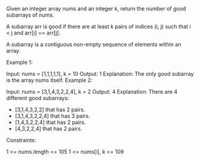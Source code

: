 Given an integer array nums and an integer k, return the number of good subarrays of nums.

A subarray arr is good if there are at least k pairs of indices (i, j) such that i < j and arr[i] == arr[j].

A subarray is a contiguous non-empty sequence of elements within an array.

Example 1:

Input: nums = [1,1,1,1,1], k = 10
Output: 1
Explanation: The only good subarray is the array nums itself.
Example 2:

Input: nums = [3,1,4,3,2,2,4], k = 2
Output: 4
Explanation: There are 4 different good subarrays:

-   [3,1,4,3,2,2] that has 2 pairs.
-   [3,1,4,3,2,2,4] that has 3 pairs.
-   [1,4,3,2,2,4] that has 2 pairs.
-   [4,3,2,2,4] that has 2 pairs.

Constraints:

1 <= nums.length <= 105
1 <= nums[i], k <= 109

